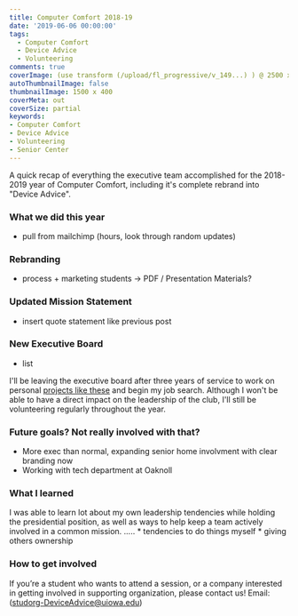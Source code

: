```yaml
---
title: Computer Comfort 2018-19
date: '2019-06-06 00:00:00'
tags:
  - Computer Comfort
  - Device Advice
  - Volunteering
comments: true
coverImage: (use transform (/upload/fl_progressive/v_149...) ) @ 2500 x 1512 (New logo here)
autoThumbnailImage: false
thumbnailImage: 1500 x 400
coverMeta: out
coverSize: partial
keywords:
- Computer Comfort
- Device Advice
- Volunteering
- Senior Center
---
```


A quick recap of everything the executive team accomplished for the 2018-2019
year of Computer Comfort, including it's complete rebrand into "Device Advice".
</br>
<!-- more -->
### What we did this year

* pull from mailchimp (hours, look through random updates)

### Rebranding

* process + marketing students -> PDF / Presentation Materials?

### Updated Mission Statement

* insert quote statement like previous post

### New Executive Board

* list

I'll be leaving the executive board after three years of service to work on
personal [projects like these](/Current-Projects) and begin my job search. Although
I won't be able to have a direct impact on the leadership of the club, I'll still be 
volunteering regularly throughout the year.

### Future goals? Not really involved with that?

* More exec than normal, expanding senior home involvment with clear branding now
* Working with tech department at Oaknoll

### What I learned
I was able to learn lot about my own leadership tendencies while holding
the presidential position, as well as ways to help keep a team actively involved
in a common mission. ..... * tendencies to do things myself * giving others ownership

### How to get involved
If you’re a student who wants to attend a session, or a company interested in 
getting involved in supporting organization, please contact us! 
Email: (studorg-DeviceAdvice@uiowa.edu)